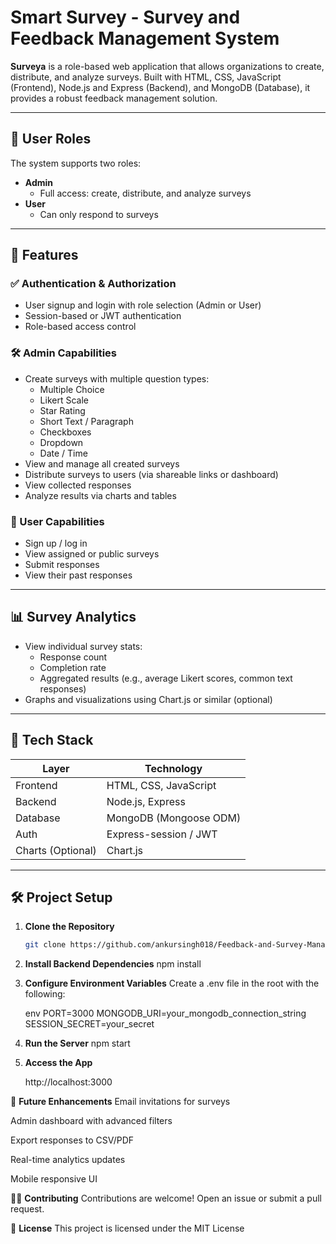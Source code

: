 

# Smart Survey - Survey and Feedback Management System

**Surveya** is a role-based web application that allows organizations to create, distribute, and analyze surveys. Built with HTML, CSS, JavaScript (Frontend), Node.js and Express (Backend), and MongoDB (Database), it provides a robust feedback management solution.

---

## 🔐 User Roles

The system supports two roles:

- **Admin**
  - Full access: create, distribute, and analyze surveys
- **User**
  - Can only respond to surveys

---

## 🚀 Features

### ✅ Authentication & Authorization
- User signup and login with role selection (Admin or User)
- Session-based or JWT authentication
- Role-based access control

### 🛠 Admin Capabilities
- Create surveys with multiple question types:
  - Multiple Choice
  - Likert Scale
  - Star Rating
  - Short Text / Paragraph
  - Checkboxes
  - Dropdown
  - Date / Time
- View and manage all created surveys
- Distribute surveys to users (via shareable links or dashboard)
- View collected responses
- Analyze results via charts and tables

### 📝 User Capabilities
- Sign up / log in
- View assigned or public surveys
- Submit responses
- View their past responses

---

## 📊 Survey Analytics
- View individual survey stats:
  - Response count
  - Completion rate
  - Aggregated results (e.g., average Likert scores, common text responses)
- Graphs and visualizations using Chart.js or similar (optional)

---

## 🧱 Tech Stack

| Layer       | Technology             |
|-------------|------------------------|
| Frontend    | HTML, CSS, JavaScript  |
| Backend     | Node.js, Express       |
| Database    | MongoDB (Mongoose ODM) |
| Auth        | Express-session / JWT  |
| Charts (Optional) | Chart.js           |

---

## 🛠️ Project Setup

1. **Clone the Repository**
   ```bash
   git clone https://github.com/ankursingh018/Feedback-and-Survey-Management-System.git


2. **Install Backend Dependencies**
    npm install

   
3. **Configure Environment Variables**
    Create a .env file in the root with the following:

    env
    PORT=3000
    MONGODB_URI=your_mongodb_connection_string
    SESSION_SECRET=your_secret

   
4. **Run the Server**
     npm start

   
5. **Access the App**

   http://localhost:3000

📌 **Future Enhancements**
  Email invitations for surveys

  Admin dashboard with advanced filters

  Export responses to CSV/PDF

  Real-time analytics updates

  Mobile responsive UI

🧑‍💻 **Contributing**
Contributions are welcome!
Open an issue or submit a pull request.

📄 **License**
This project is licensed under the MIT License
